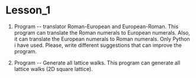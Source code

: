 # Lesson_1
1. Program -- translator Roman-European and European-Roman.
This program can translate the Roman numerals to European numerals. Also, it can translate the European numerals to Roman numerals. 
Only Python i have used. Please, write different suggestions that can improve the program.

2. Program -- Generate all lattice walks.
This program can generate all lattice walks (2D square lattice).
